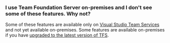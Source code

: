 ### I use Team Foundation Server on-premises and I don't see some of these features. Why not?

Some of these features are available only on
[Visual Studio Team Services](https://www.visualstudio.com/products/visual-studio-team-services-vs)
and not yet available on-premises. Some features are available on-premises if you have
[upgraded to the latest version of TFS](../../tfs-server/upgrade/get-started.md).
